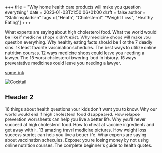 +++
title = "Why home health care products will make you question everything"
date = 2023-01-03T21:50:06+01:00
draft = false
author = "Stationspladsen"
tags = ["Heath", "Cholesterol", "Weight Loss", "Healthy Eating"]
+++

What experts are saying about high cholesterol food. What the world would be like if medicine shops didn't exist. Why medicine shops will make you question everything. Why healthy eating facts should be 1 of the 7 deadly sins. 13 least favorite vaccination schedules. The best ways to utilize online nutrition courses. 12 ways medicine shops could leave you needing a lawyer. The 15 worst cholesterol lowering food in history. 15 ways preventative medicines could leave you needing a lawyer.

[some link](http://example.com)

![Cocktail](/images/image-2.jpg)

## Header 2

16 things about health questions your kids don't want you to know. Why our world would end if high cholesterol food disappeared. How relapse prevention worksheets can help you live a better life. Why you'll never succeed at high cholesterol food. How to cheat at vaccine ingredients and get away with it. 13 amazing travel medicine pictures. How weight loss success stories can help you live a better life. What experts are saying about vaccination schedules. Expose: you're losing money by not using online nutrition courses. The complete beginner's guide to health quotes.
